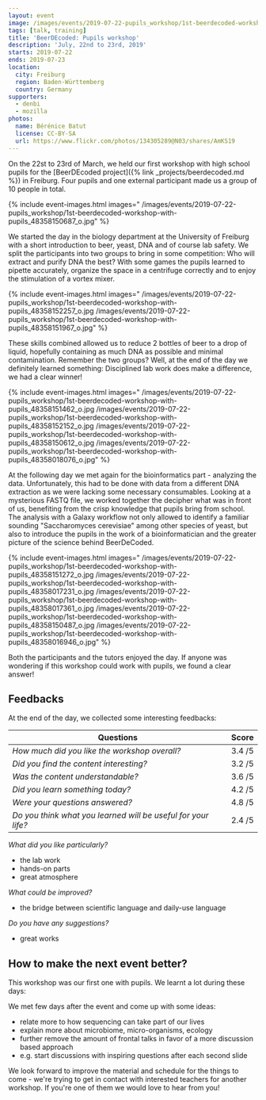 ```yaml
---
layout: event
image: /images/events/2019-07-22-pupils_workshop/1st-beerdecoded-workshop-with-pupils_48358017896_o.jpg
tags: [talk, training]
title: 'BeerDEcoded: Pupils workshop'
description: 'July, 22nd to 23rd, 2019'
starts: 2019-07-22
ends: 2019-07-23
location:
  city: Freiburg
  region: Baden-Württemberg
  country: Germany
supporters:
  - denbi
  - mozilla
photos:
  name: Bérénice Batut
  license: CC-BY-SA
  url: https://www.flickr.com/photos/134305289@N03/shares/AmKS19
---
```


On the 22st to 23rd of March, we held our first workshop with high school pupils for the [BeerDEcoded project]({% link _projects/beerdecoded.md %}) in Freiburg. Four pupils and one external participant made us a group of 10 people in total.

{% include event-images.html images="
  /images/events/2019-07-22-pupils_workshop/1st-beerdecoded-workshop-with-pupils_48358150687_o.jpg"
%}

We started the day in the biology department at the University of Freiburg with a short introduction to beer, yeast, DNA and of course lab safety. We split the participants into two groups to bring in some competition: Who will extract and purify DNA the best? With some games the pupils learned to pipette accurately, organize the space in a centrifuge correctly and to enjoy the stimulation of a vortex mixer.

{% include event-images.html images="
  /images/events/2019-07-22-pupils_workshop/1st-beerdecoded-workshop-with-pupils_48358152257_o.jpg
  /images/events/2019-07-22-pupils_workshop/1st-beerdecoded-workshop-with-pupils_48358151967_o.jpg"
%}

These skills combined allowed us to reduce 2 bottles of beer to a drop of liquid, hopefully containing as much DNA as possible and minimal contamination. Remember the two groups? Well, at the end of the day we definitely learned something: Disciplined lab work does make a difference, we had a clear winner!

{% include event-images.html images="
  /images/events/2019-07-22-pupils_workshop/1st-beerdecoded-workshop-with-pupils_48358151462_o.jpg
  /images/events/2019-07-22-pupils_workshop/1st-beerdecoded-workshop-with-pupils_48358152152_o.jpg
  /images/events/2019-07-22-pupils_workshop/1st-beerdecoded-workshop-with-pupils_48358150612_o.jpg
  /images/events/2019-07-22-pupils_workshop/1st-beerdecoded-workshop-with-pupils_48358018076_o.jpg"
%}

At the following day we met again for the bioinformatics part - analyzing the data. Unfortunately, this had to be done with data from a different DNA extraction as we were lacking some necessary consumables. Looking at a mysterious FASTQ file, we worked together the decipher what was in front of us, benefiting from the crisp knowledge that pupils bring from school. The analysis with a Galaxy workflow not only allowed to identify a familiar sounding "Saccharomyces cerevisiae" among other species of yeast, but also to introduce the pupils in the work of a bioinformatician and the greater picture of the science behind BeerDeCoded.

{% include event-images.html images="
  /images/events/2019-07-22-pupils_workshop/1st-beerdecoded-workshop-with-pupils_48358151272_o.jpg
  /images/events/2019-07-22-pupils_workshop/1st-beerdecoded-workshop-with-pupils_48358017231_o.jpg
  /images/events/2019-07-22-pupils_workshop/1st-beerdecoded-workshop-with-pupils_48358017361_o.jpg
  /images/events/2019-07-22-pupils_workshop/1st-beerdecoded-workshop-with-pupils_48358150487_o.jpg
  /images/events/2019-07-22-pupils_workshop/1st-beerdecoded-workshop-with-pupils_48358016946_o.jpg"
%}

Both the participants and the tutors enjoyed the day. If anyone was wondering if this workshop could work with pupils, we found a clear answer!

## Feedbacks

At the end of the day, we collected some interesting feedbacks:

Questions | Score
--- | ---
*How much did you like the workshop overall?* | 3.4 /5
*Did you find the content interesting?* | 3.2 /5
*Was the content understandable?* | 3.6 /5
*Did you learn something today?* | 4.2 /5
*Were your questions answered?* | 4.8 /5
*Do you think what you learned will be useful for your life?*	| 2.4 /5

*What did you like particularly?*
- the lab work
- hands-on parts
- great atmosphere

*What could be improved?*
- the bridge between scientific language and daily-use language

*Do you have any suggestions?*
- great works

## How to make the next event better?

This workshop was our first one with pupils. We learnt a lot during these days:

We met few days after the event and come up with some ideas:
- relate more to how sequencing can take part of our lives
- explain more about microbiome, micro-organisms, ecology
- further remove the amount of frontal talks in favor of a more discussion based approach
- e.g. start discussions with inspiring questions after each second slide

We look forward to improve the material and schedule for the things to come - we're trying to get in contact with interested teachers for another workshop. If you're one of them we would love to hear from you!

